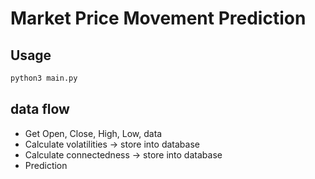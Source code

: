 # Market Price Movement Prediction

## Usage
```bash
python3 main.py
```

## data flow

* Get Open, Close, High, Low, data
* Calculate volatilities -> store into database
* Calculate connectedness -> store into database
* Prediction

